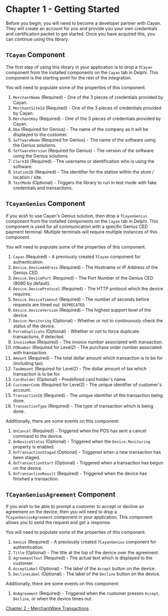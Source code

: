 # Chapter 1 - Getting Started

Before you begin, you will need to become a developer partner with Cayan. They will create an account for you and provide you your own credentials and certification packet to get started. Once you have acquired this, you can continue using this library.

## `TCayan` Component

The first step of using this library in your application is to drop a `TCayan` component from the installed components on the `Cayan` tab in Delphi. This component is the starting point for the rest of the integration.

You will need to populate some of the properties of this component.

1. `MerchantName` (Required) - One of the 3 pieces of credentials provided by Cayan.
2. `MerchantSiteId` (Required) - One of the 3 pieces of credentials provided by Cayan.
3. `MerchantKey` (Required) - One of the 3 pieces of credentials provided by Cayan.
4. `Dba` (Required for Genius) - The name of the company as it will be displayed to the customer.
5. `SoftwareName` (Required for Genius) - The name of the software using the Genius solutions.
6. `SoftwareVersion` (Required for Genius) - The version of the software using the Genius solutions.
7. `ClerkID` (Required) - The username or identification who is using the software.
8. `StationID` (Required) - The identifier for the station within the store / location / site.
9. `TestMode` (Optional) - Triggers the library to run in test mode with fake credentials and transactions.

## `TCayanGenius` Component

If you wish to use Cayan's Genius solution, then drop a `TCayanGenius` component from the installed components on the `Cayan` tab in Delphi. This component is used for all communication with a specific Genius CED payment terminal. Multiple terminals will require multiple instances of this component.

You will need to populate some of the properties of this component.

1. `Cayan` (Required) - A previously created `TCayan` component for authentication.
2. `Device.DeviceAddress` (Required) - The Hostname or IP Address of the Genius CED.
3. `Device.DevicePort` (Required) - The Port Number of the Genius CED (8080 by default).
4. `Device.DeviceProtocol` (Required) - The HTTP protocol which the device requires.
5. `Device.DeviceTimeout` (Required) - The number of seconds before requests are timed out. `DEPRECATED`
6. `Device.DeviceVersion` (Required) - The highest support level of the device.
7. `Device.Monitoring` (Optional) - Whether or not to continuously check the status of the device.
8. `ForceDuplicate` (Optional) - Whether or not to force duplicate transactions, if detected.
9. `InvoiceNum` (Required) - The invoice number associated with transaction.
10. `PONumber` (Required for Level2) - The purchase order number associated with transaction.
11. `Amount` (Required) - The total dollar amount which transaction is to be for (including tax).
12. `TaxAmount` (Required for Level2) - The dollar amount of tax which transaction is to be for.
13. `Cardholder` (Optional) - Predefined card holder's name.
14. `CustomerCode` (Required for Level2) - The unique identifier of customer's account.
15. `TransactionID` (Required) - The unique identifier of the transaction being done.
16. `TransactionType` (Required) - The type of transaction which is being done.

Additionally, there are some events on this component:

1. `OnCancel` (Required) - Triggered when the POS has sent a cancel command to the device.
2. `OnDeviceStatus` (Optional) - Triggered when the `Device.Monitoring` property is enabled.
3. `OnTransactionStaged` (Optional) - Triggered when a new transaction has been staged.
4. `OnTransactionStart` (Optional) - Triggered when a transaction has begun on the device.
5. `OnTransactionResult` (Required) - Triggered when the device has finished a transaction.

## `TCayanGeniusAgreement` Component

If you wish to be able to prompt a customer to accept or decline an agreement on the device, then you will need to drop a `TCayanGeniusAgreement` component in your application. This component allows you to send the request and get a response.

You will need to populate some of the properties of this component.

1. `Genius` (Required) - A previously created `TCayanGenius` component for authentication.
2. `Title` (Optional) - The title at the top of the device over the agreement.
3. `AgreementText` (Required) - The actual text which is displayed to the customer.
4. `AcceptLabel` (Optional) - The label of the `Accept` button on the device.
5. `DeclineLabel` (Optional) - The label of the `Decline` button on the device.

Additionally, there are some events on this component:

1. `OnAgreement` (Required) - Triggered when the customer presses `Accept`, `Decline`, or when the device times out.


[Chapter 2 - MerchantWare Transactions](https://raw.githubusercontent.com/djjd47130/Cayan/master/Readme/Chapter%202%20-%20MerchantWare%20Transactions.md)
